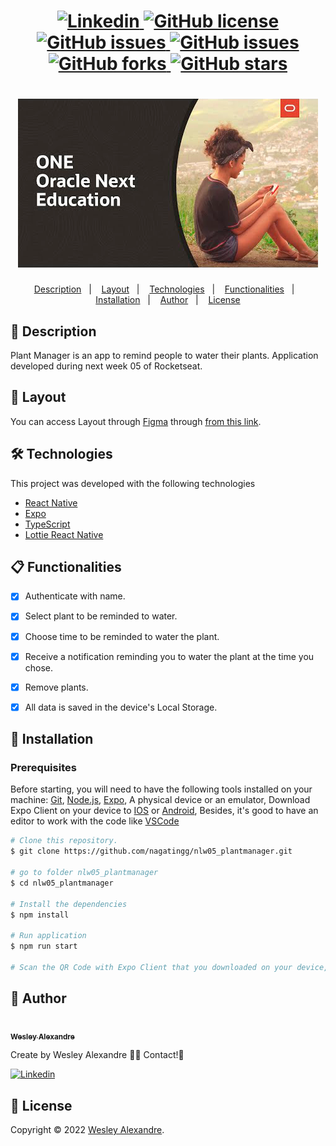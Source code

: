 <h1 align="center">
  <a href="https://www.linkedin.com/in/wesley-alexandre-393044240/">
    <img alt="Linkedin" src="https://img.shields.io/badge/-Wesley%20Alexandre-29B6D1?label=Linkedin&logo=linkedin&style=flat-square">
  </a>
  <a href="https://github.com/nagatingg/nlw05_plantmanager/blob/main/.github/LICENSE.txt">
    <img alt="GitHub license" src="https://img.shields.io/github/license/nagatingg/nlw05_plantmanager?logo=mint&style=flat-square">
  </a>
  <a href="https://github.com/nagatingg/nlw05_plantmanager/issues">
    <img alt="GitHub issues" src="https://img.shields.io/github/issues/nagatingg/nlw05_plantmanager?color=29B6D1&style=flat-square">
  </a>
  <a href="https://github.com/nagatingg/nlw05_plantmanager/issues?q=is%3Aissue+is%3Aclosed">
    <img alt="GitHub issues" src="https://badgen.net/github/closed-issues/nagatingg/nlw05_plantmanager?color=29B6D1&style=flat-square">
  </a>
  <a href="https://github.com/nagatingg/nlw05_plantmanager/network">
    <img alt="GitHub forks" src="https://img.shields.io/github/forks/nagatingg/nlw05_plantmanager?color=29B6D1&style=flat-square">
  </a>
  <a href="https://github.com/nagatingg/nlw05_plantmanager/stargazers">
    <img alt="GitHub stars" src="https://img.shields.io/github/stars/nagatingg/nlw05_plantmanager?color=29B6D1&style=flat-square">
  </a>
</h1>
<h1 align="center">
<img src="img/vd03-next-education1.jpg" />
</h1>
<p align="center">
  <a href="#page_facing_up-descrição">Description</a>&nbsp;&nbsp;&nbsp;|&nbsp;&nbsp;&nbsp;
  <a href="#art-Layout">Layout</a>&nbsp;&nbsp;&nbsp;|&nbsp;&nbsp;&nbsp;
  <a href="#-tecnologias">Technologies</a>&nbsp;&nbsp;&nbsp;|&nbsp;&nbsp;&nbsp;
  <a href="#clipboard-Funcionalidades">Functionalities</a>&nbsp;&nbsp;&nbsp;|&nbsp;&nbsp;&nbsp;
  <a href="#closed_book-instalação">Installation</a>&nbsp;&nbsp;&nbsp;|&nbsp;&nbsp;&nbsp;
  <a href="#man-Autor">Author</a>&nbsp;&nbsp;&nbsp;|&nbsp;&nbsp;&nbsp;
  <a href="#memo-Licença">License</a>
</p>

## :page_facing_up: Description
Plant Manager is an app to remind people to water their plants.
Application developed during next week 05 of Rocketseat.

## :art: Layout
You can access Layout through <a href="https://www.figma.com">Figma<a> through <a href="https://www.figma.com/file/bsmIhpVfafO4nePmifyKqT/PlantManager?node-id=0%3A1">from this link<a>.

## 🛠 Technologies
This project was developed with the following technologies

- [React Native](https://reactnative.dev/)
- [Expo](https://expo.io/)
- [TypeScript](https://www.typescriptlang.org/)
- [Lottie React Native](https://docs.expo.io/versions/latest/sdk/lottie/)

## :clipboard: Functionalities
- [x] Authenticate with name.
- [x] Select plant to be reminded to water.
- [x] Choose time to be reminded to water the plant.
- [x] Receive a notification reminding you to water the plant at the time you chose.
- [x] Remove plants.
- [x] All data is saved in the device's Local Storage.


## :closed_book: Installation

### Prerequisites
Before starting, you will need to have the following tools installed on your machine:
[Git](https://git-scm.com), [Node.js](https://nodejs.org/en/), [Expo](https://expo.io/), A physical device or an emulator, Download Expo Client on your device to [IOS](https://apps.apple.com/br/app/expo-go/id982107779) or [Android](https://play.google.com/store/apps/details?id=host.exp.exponent), Besides, it's good to have an editor to work with the code like [VSCode](https://code.visualstudio.com/)

```bash
# Clone this repository.
$ git clone https://github.com/nagatingg/nlw05_plantmanager.git

# go to folder nlw05_plantmanager
$ cd nlw05_plantmanager

# Install the dependencies
$ npm install 

# Run application
$ npm run start

# Scan the QR Code with Expo Client that you downloaded on your device, don't forget to put your lan ip address in ./src/services/api directory in baseURL.
```

## :man: Author

<a href="https://github.com/nagatingg">
 <img src="https://avatars.githubusercontent.com/u/103395674?v=4" width="70px;" alt=""/>
 <br />
 <sub><b>Wesley Alexandre</b></sub>
</a>


Create by Wesley Alexandre :wave::wave: Contact!🚀

<a href="https://www.linkedin.com/in/wesley-alexandre-393044240/">
  <img alt="Linkedin" src="https://img.shields.io/badge/-Wesley%20Alexandre-29B6D1?label=Linkedin&logo=linkedin&style=flat-square">
</a>


## :memo: License

Copyright © 2022 [Wesley Alexandre](https://github.com/nagatingg).<br />
